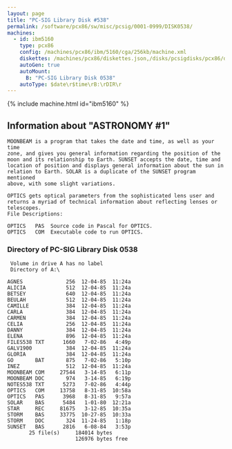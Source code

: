 ```yaml
---
layout: page
title: "PC-SIG Library Disk #538"
permalink: /software/pcx86/sw/misc/pcsig/0001-0999/DISK0538/
machines:
  - id: ibm5160
    type: pcx86
    config: /machines/pcx86/ibm/5160/cga/256kb/machine.xml
    diskettes: /machines/pcx86/diskettes.json,/disks/pcsigdisks/pcx86/diskettes.json
    autoGen: true
    autoMount:
      B: "PC-SIG Library Disk 0538"
    autoType: $date\r$time\rB:\rDIR\r
---
```


{% include machine.html id="ibm5160" %}

## Information about "ASTRONOMY #1"

    MOONBEAM is a program that takes the date and time, as well as your time
    zone, and gives you general information regarding the position of the
    moon and its relationship to Earth. SUNSET accepts the date, time and
    location of position and displays general information about the sun in
    relation to Earth. SOLAR is a duplicate of the SUNSET program mentioned
    above, with some slight variations.
    
    OPTICS gets optical parameters from the sophisticated lens user and
    returns a myriad of technical information about reflecting lenses or
    telescopes.
    File Descriptions:
    
    OPTICS   PAS  Source code in Pascal for OPTICS.
    OPTICS   COM  Executable code to run OPTICS.

### Directory of PC-SIG Library Disk 0538

     Volume in drive A has no label
     Directory of A:\

    AGNES              256  12-04-85  11:24a
    ALICIA             512  12-04-85  11:24a
    BETSEY             640  12-04-85  11:24a
    BEULAH             512  12-04-85  11:24a
    CAMILLE            384  12-04-85  11:24a
    CARLA              384  12-04-85  11:24a
    CARMEN             384  12-04-85  11:24a
    CELIA              256  12-04-85  11:24a
    DANNY              384  12-04-85  11:24a
    ELENA              896  12-04-85  11:24a
    FILES538 TXT      1660   7-02-86   4:49p
    GALV1900           384  12-04-85  11:24a
    GLORIA             384  12-04-85  11:24a
    GO       BAT       875   7-02-86   5:10p
    INEZ               512  12-04-85  11:24a
    MOONBEAM COM     27544   3-14-85   6:11p
    MOONBEAM DOC       974   3-14-85   6:19p
    NOTES538 TXT      5273   7-02-86   4:44p
    OPTICS   COM     13758   8-31-85  10:58a
    OPTICS   PAS      3968   8-31-85   9:57a
    SOLAR    BAS      5484   1-01-80  12:21a
    STAR     REC     81675   3-12-85  10:35a
    STORM    BAS     33775  10-27-85  10:33a
    STORM    DOC       324  11-24-85   1:18p
    SUNSET   BAS      2816   6-08-84   3:53p
           25 file(s)     184014 bytes
                          126976 bytes free
